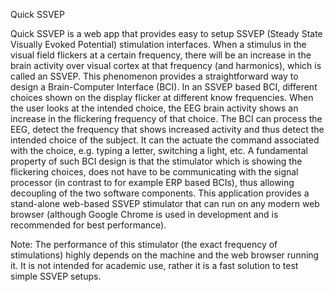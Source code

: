 Quick SSVEP

Quick SSVEP is a web app that provides easy to setup SSVEP (Steady State Visually Evoked Potential) stimulation interfaces. When a stimulus in the visual field flickers at a certain frequency, there will be an increase in the brain activity over visual cortex at that frequency (and harmonics), which is called an SSVEP. This phenomenon provides a straightforward way to design a Brain-Computer Interface (BCI). In an SSVEP based BCI, different choices shown on the display flicker at different know frequencies. When the user looks at the intended choice, the EEG brain activity shows an increase in the flickering frequency of that choice. The BCI can process the EEG, detect the frequency that shows increased activity and thus detect the intended choice of the subject. It can the actuate the command associated with the choice, e.g. typing a letter, switching a light, etc. A fundamental property of such BCI design is that the stimulator which is showing the flickering choices, does not have to be communicating with the signal processor (in contrast to for example ERP based BCIs), thus allowing decoupling of the two software components. This application provides a stand-alone web-based SSVEP stimulator that can run on any modern web browser (although Google Chrome is used in development and is recommended for best performance). 

Note: The performance of this stimulator (the exact frequency of stimulations) highly depends on the machine and the web browser running it. It is not intended for academic use, rather it is a fast solution to test simple SSVEP setups.
